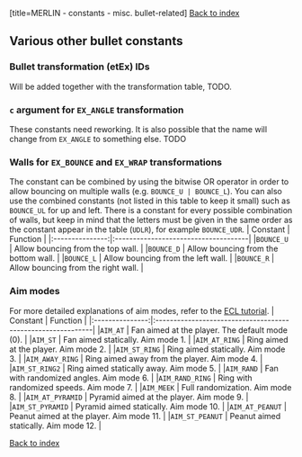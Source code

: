[title=MERLIN - constants - misc. bullet-related]
[Back to index](#s=MERLIN/doc/index)  

## Various other bullet constants

### Bullet transformation (etEx) IDs
Will be added together with the transformation table, TODO.

### `c` argument for `EX_ANGLE` transformation
These constants need reworking. It is also possible that the name will change from `EX_ANGLE` to something else. TODO

### Walls for `EX_BOUNCE` and `EX_WRAP` transformations
The constant can be combined by using the bitwise OR operator in order to allow bouncing on multiple walls (e.g. `BOUNCE_U | BOUNCE_L`). You can also use the combined constants (not listed in this table to keep it small) such as `BOUNCE_UL` for up and left. There is a constant for every possible combination of walls, but keep in mind that the letters must be given in the same order as the constant appear in the table (`UDLR`), for example `BOUNCE_UDR`.
| Constant        | Function                             |
|:---------------:|:-------------------------------------|
|`BOUNCE_U`       | Allow bouncing from the top wall.    |
|`BOUNCE_D`       | Allow bouncing from the bottom wall. |
|`BOUNCE_L`       | Allow bouncing from the left wall.   |
|`BOUNCE_R`       | Allow bouncing from the right wall.  |

### Aim modes
For more detailed explanations of aim modes, refer to the [ECL tutorial](#b=ecl-tutorial/&p=1).
| Constant        | Function                                                    |
|:---------------:|:------------------------------------------------------------|
|`AIM_AT`         | Fan aimed at the player. The default mode (0).              |
|`AIM_ST`         | Fan aimed statically. Aim mode 1.                           |
|`AIM_AT_RING`    | Ring aimed at the player. Aim mode 2.                       |
|`AIM_ST_RING`    | Ring aimed statically. Aim mode 3.                          |
|`AIM_AWAY_RING`  | Ring aimed away from the player. Aim mode 4.                |
|`AIM_ST_RING2`   | Ring aimed statically away. Aim mode 5.                     |
|`AIM_RAND`       | Fan with randomized angles. Aim mode 6.                     |
|`AIM_RAND_RING`  | Ring with randomized speeds. Aim mode 7.                    |
|`AIM_MEEK`       | Full randomization. Aim mode 8.                             |
|`AIM_AT_PYRAMID` | Pyramid aimed at the player. Aim mode 9.                    |
|`AIM_ST_PYRAMID` | Pyramid aimed statically. Aim mode 10.                      |
|`AIM_AT_PEANUT`  | Peanut aimed at the player. Aim mode 11.                    |
|`AIM_ST_PEANUT`  | Peanut aimed statically. Aim mode 12.                       |

[Back to index](#s=MERLIN/doc/index)  